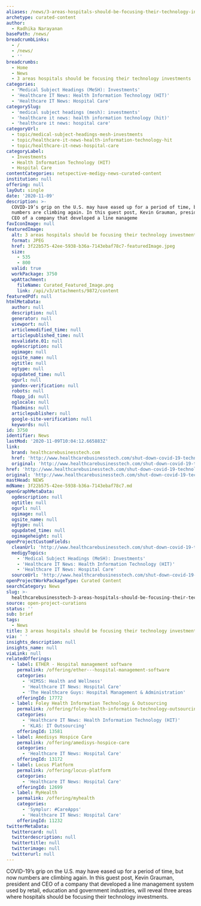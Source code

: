 ```yaml
---
aliases: /news/3-areas-hospitals-should-be-focusing-their-technology-investments
archetype: curated-content
author:
  - Radhika Narayanan
basePath: /news/
breadcrumbLinks:
  - /
  - /news/
  - ''
breadcrumbs:
  - Home
  - News
  - 3 areas hospitals should be focusing their technology investments
categories:
  - 'Medical Subject Headings (MeSH): Investments'
  - 'Healthcare IT News: Health Information Technology (HIT)'
  - 'Healthcare IT News: Hospital Care'
categorySlug:
  - 'medical subject headings (mesh): investments'
  - 'healthcare it news: health information technology (hit)'
  - 'healthcare it news: hospital care'
categoryUrl:
  - topic/medical-subject-headings-mesh-investments
  - topic/healthcare-it-news-health-information-technology-hit
  - topic/healthcare-it-news-hospital-care
categoryLabel:
  - Investments
  - Health Information Technology (HIT)
  - Hospital Care
contentCategories: netspective-medigy-news-curated-content
institution: null
offering: null
layOut: single
date: '2020-11-09'
description: >-
  COVID-19’s grip on the U.S. may have eased up for a period of time, but now
  numbers are climbing again. In this guest post, Kevin Grauman, president and
  CEO of a company that developed a line manageme
favIconImage: null
featuredImage:
  alt: 3 areas hospitals should be focusing their technology investments
  format: JPEG
  href: 3f22b575-42ee-5938-b36a-7143ebaf78c7-featuredImage.jpeg
  size:
    - 535
    - 800
  valid: true
  workPackage: 3750
  wpAttachment:
    fileName: Curated_Featured_Image.png
    link: /api/v3/attachments/9872/content
featuredPdf: null
htmlMetaData:
  author: null
  description: null
  generator: null
  viewport: null
  articlemodified_time: null
  articlepublished_time: null
  msvalidate.01: null
  ogdescription: null
  ogimage: null
  ogsite_name: null
  ogtitle: null
  ogtype: null
  ogupdated_time: null
  ogurl: null
  yandex-verification: null
  robots: null
  fbapp_id: null
  oglocale: null
  fbadmins: null
  articlepublisher: null
  google-site-verification: null
  keywords: null
id: 3750
identifier: News
lastMod: '2020-11-09T10:04:12.665883Z'
link:
  brand: healthcarebusinesstech.com
  href: 'http://www.healthcarebusinesstech.com/shut-down-covid-19-technology/'
  original: 'http://www.healthcarebusinesstech.com/shut-down-covid-19-technology/'
href: 'http://www.healthcarebusinesstech.com/shut-down-covid-19-technology/'
original: 'http://www.healthcarebusinesstech.com/shut-down-covid-19-technology/'
mastHead: NEWS
mdName: 3f22b575-42ee-5938-b36a-7143ebaf78c7.md
openGraphMetaData:
  ogdescription: null
  ogtitle: null
  ogurl: null
  ogimage: null
  ogsite_name: null
  ogtype: null
  ogupdated_time: null
  ogimageheight: null
openProjectCustomFields:
  cleanUrl: 'http://www.healthcarebusinesstech.com/shut-down-covid-19-technology/'
  medigyTopics:
    - 'Medical Subject Headings (MeSH): Investments'
    - 'Healthcare IT News: Health Information Technology (HIT)'
    - 'Healthcare IT News: Hospital Care'
  sourceUrl: 'http://www.healthcarebusinesstech.com/shut-down-covid-19-technology/'
openProjectWorkPackageType: Curated Content
searchCategory: News
slug: >-
  healthcarebusinesstech-3-areas-hospitals-should-be-focusing-their-technology-investments
source: open-project-curations
status: ''
sub: brief
tags:
  - News
title: 3 areas hospitals should be focusing their technology investments
via: ' '
insights_description: null
insights_name: null
viaLink: null
relatedOfferings:
  - label: ETHER - Hospital management software
    permalink: /offering/ether---hospital-management-software
    categories:
      - 'HIMSS: Health and Wellness'
      - 'Healthcare IT News: Hospital Care'
      - 'The Healthcare Guys: Hospital Management & Administration'
    offeringId: 17772
  - label: Foley Health Information Technology & Outsourcing
    permalink: /offering/foley-health-information-technology-outsourcing
    categories:
      - 'Healthcare IT News: Health Information Technology (HIT)'
      - 'KLAS: IT Outsourcing'
    offeringId: 13581
  - label: Amedisys Hospice Care
    permalink: /offering/amedisys-hospice-care
    categories:
      - 'Healthcare IT News: Hospital Care'
    offeringId: 13172
  - label: Locus Platform
    permalink: /offering/locus-platform
    categories:
      - 'Healthcare IT News: Hospital Care'
    offeringId: 12699
  - label: MyHealth
    permalink: /offering/myhealth
    categories:
      - 'Symplur: #CareApps'
      - 'Healthcare IT News: Hospital Care'
    offeringId: 11232
twitterMetaData:
  twittercard: null
  twitterdescription: null
  twittertitle: null
  twitterimage: null
  twitterurl: null
---
```

<p>COVID-19’s grip on the U.S. may have eased up for a period of time, but now numbers are climbing again. In this guest post, Kevin Grauman, president and CEO of a company that developed a line management system used by retail, education and government industries, will reveal three areas where hospitals should be focusing their technology investments.</p>